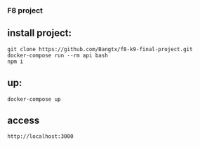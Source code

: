 ### F8 project

## install project:
```
git clone https://github.com/Bangtx/f8-k9-final-project.git
docker-compose run --rm api bash
npm i
```

## up:
```
docker-compose up
```

## access
```
http://localhost:3000
```